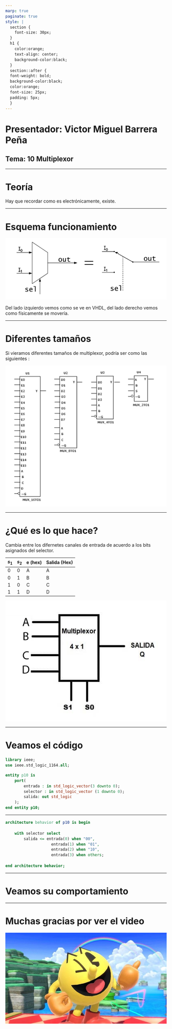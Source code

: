 ```yaml
---
marp: true
paginate: true
style: |
  section {
    font-size: 30px;
  }
  h1 {
    color:orange;
    text-align: center;
    background-color:black;
  }
  section::after {
  font-weight: bold;
  background-color:black;
  color:orange;
  font-size: 25px;
  padding: 5px;
  }
---
```

<!-- _backgroundColor: Orange -->
<!-- _color: white-->

# Presentador: Victor Miguel Barrera Peña
## Tema: 10 Multiplexor

---

# Teoría

Hay que recordar como es electrónicamente, existe.

---

# Esquema funcionamiento


![fit center](p1.png)

Del lado izquierdo vemos como se ve en VHDL, del lado derecho vemos como físicamente se movería.

---

# Diferentes tamaños

Si vieramos diferentes tamaños de multiplexor, podría ser como las siguientes :


![bg fit right](p2.png)

---

# ¿Qué es lo que hace?

Cambia entre los difernetes canales de entrada de acuerdo a los bits asignados del selector.


|  $s_1$ | $s_2$  | e (hex)  | Salida (Hex)  | 
|---|---|---|---|
| 0  | 0  |  A |  A | 
|  0 |  1 |  B |  B |
| 1  | 0  |  C |  C | 
|  1 | 1  |  D |  D |

![bg fit left](p3.png)

---

# Veamos el código

```vhdl
library ieee;
use ieee.std_logic_1164.all;
```

```vhdl
entity p10 is 
	port(
		entrada : in std_logic_vector(3 downto 0);
		selector : in std_logic_vector (1 downto 0);
		salida: out std_logic
	);
end entity p10;
```
---

```vhdl
architecture behavior of p10 is begin
	
	with selector select
		salida <= entrada(0) when "00",
					entrada(1) when "01",
					entrada(2) when "10",
					entrada(3) when others;

end architecture behavior;
```

---

# Veamos su comportamiento

---

# Muchas gracias por ver el video


![bg left:70%](end.jpg)